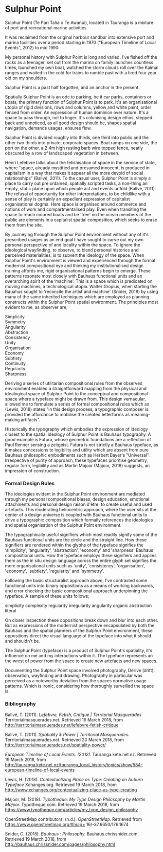 # Sulphur Point

Sulphur Point (Te Pari Taha o Te Awanui), located in Tauranga is a mixture of port and recreational marine activities.

It was reclaimed from the original harbour sandbar into extensive port and marina facilities over a period starting in 1970 ("European Timeline of Local Events", 2012) to mid 1990.

My personal history with Sulphur Point is long and varied. I've fished off the rocks as a teenager, set out from the marina on family launches countless times, launched my own boat, watched the storm clouds roll over the Kaimai ranges and waited in the cold for trains to rumble past with a tired four year old on my shoulders.

Sulphur Point is a past half forgotten, and an anchor in the present.

Spatially Sulphur Point is an ode to parking, be it car parks, containers or boats; the primary function of Sulphur Point is to park. It's an organisational utopia of rigid divisions, rows and columns, yellow and white paint, order fenced from order. An expression of human dominion over nature. It's a space to pass through, not to linger. It's colonising design ethos, stepped back and unnoticed, as all good design should be, shapes spatial navigation, demands usages, ensures flow.

Sulphur Point is divided roughly into thirds, one third into public and the other two thirds into private, corporate spaces. Boat ramps on one side, the port on the other, a 2.4m high rusting barb wire topped fence, neatly obscured by a row of landscaped vegetation in between.

Henri Lefebvre talks about the fetishisation of space in the service of state, where “space, already mystified and presumed innocent, is produced in capitalism in a way that makes it appear all the more devoid of social relationships” (Ballvé, 2011). To the casual user, Sulphur Point is simply a place to carry out pre ordained, spatially scripted tasks, a non-thing an empty, static plane upon which people act and events unfold (Ballvé, 2011). The refusal of opportunity for other interpretations, to be childlike with a sense of play is certainly an expedient expression of capitalist organisational dogma. Here space is organised around commerce and notions of work and compartmentalised play. Even when transiting the space to reach moored boats and be ‘free' on the ocean members of the public are elements in a capitalist spatial composition, which seeks to erase them from the site.

By journeying through the Sulphur Point environment without any of it's prescribed usages as an end goal I have sought to carve out my own personal perspective of and locality within the space. To ignore the ideological wayfinding, to observe, to blend personal histories and perceived materialities, is to subvert the ideology of the space.
When Sulphur Point's environment is viewed and experienced through the formal modernist compositional eye and thinking my institutionalised design training affords me, rigid organisational patterns begin to emerge. These patterns resonate most closely with Bauhaus functional units and an overarching spirit of the ‘machine'. This is a space which is predicated on moving machines, a technological utopia.
Walter Gropius, when starting the Bauahus sought to 'reconcile the artist and machine' (Snider, 2018) by using many of the same inherited techniques which are employed as planning constructs within the Sulphur Point spatial environment. The principles most evident to me, as observer are;

Simplicity  
Symmetry  
Angularity  
Abstraction  
Consistency  
Unity  
Organisation  
Economy  
Subtlety  
Continuity  
Regularity  
Sharpness  

Deriving a series of utilitarian compositional rules from the observed environment enabled a straightforward mapping from the physical and idealogical space of Sulphur Point to the conceptual and compositional space where a typeface might be drawn from. This design vernacular, allowed me to formulate a series of formal compositional rules which as (Lewis, 2018) states "in this design process, a typographic composer is provided the affordance to mobilise the created letterforms as meaning-making artifacts".

Historically the typography which embodies the expression of ideology closest to the spatial ideology of Sulphur Point is Bauhaus typography. A good example is Futura, whose geometric foundations are a reflection of Paul Renner sensing a zeitgeist. Futura is not strictly a Bauhaus typeface, as it makes concessions to legibility and utility which are absent from pure Bauhaus philosophic embodiments such as Herbert Bayer's "Universal". Irrespective of purity of approach, these typefaces prioritise geometry, regular form, legibility and as Martin Majoor (Majoor, 2018) suggests, an impression of construction.

### Formal Design Rules
The ideologies evident in the Sulphur Point environment are mediated through my personal compositional biases, design education, emotional attachments and personal design raison d'être, to create useful and used artefacts. This moderating heliocentric approach, where the user sits at the center of a design universe is coupled with Bauhaus functional units to drive a typographic composition which formally references the ideologies and spatial organisation of the Sulphur Point environment.

The typographically useful signifiers which most readily signify some of the Bauhaus functional units are the circle and the straight line. How these signifiers are rendered within the glyphs of the typeface signifies the ‘simplicity', ‘angularity', 'abstraction', 'economy' and 'sharpness' Bauhaus compositional units. How the typeface employs these signifiers and applies them as the in situ design language across the entire glyph set signifies the more organisational units such as 'unity',  'consistency', 'organisation', 'economy', 'subtlety', 'regularity' and 'symmetry'.

Following the basic structuralist approach above, I've contrasted some functional units into binary oppositions as a means of working backwards, and error checking the basic compositional approach underpinning the typeface. A sample of these units follows;

simplicity	complexity
regularity	irregularity
angularity	organic
abstraction	literal

On closer inspection these oppositions break down and blur into each other. But as expressions of the modernist perspective encapsulated by both the Bauhaus and the spatial planners of the Sulphur Point environment, these oppositions direct the visual language of the typeface into what it should and shouldn't be.

The Sulphur Point (typeface) is a product of Sulphur Point's spatiality, it's influence on me and my interactions within it. The typeface represents an the wrest of power from the space to create new artefacts and new spaces.

Documenting the Sulphur Point space involved photography, Dérive (drift), observation, wayfinding and drawing. Photography in particular was perceived as a noteworthy deviation from the spaces normative usage patterns. Which is ironic, considering how thoroughly surveilled the space is.

### Bibliography
Ballvé, T. (2011). _Lefebvre, Fetish, Critique | Territorial Masquerades._ Territorialmasquerades.net. Retrieved 19 March 2018, from http://territorialmasquerades.net/lefebvre-fetish-critique

Ballvé, T. (2011). _Spatiality & Power | Territorial Masquerades._ Territorialmasquerades.net. Retrieved 20 March 2018, from http://territorialmasquerades.net/spatiality-power/

_European Timeline of Local Events. (2012)._ Tauranga.kete.net.nz. Retrieved 19 March 2018, from http://tauranga.kete.net.nz/tauranga_local_history/topics/show/584-european-timeline-of-local-events

Lewis, H. (2018). _Contextualizing Place as Type: Creating an Auburn Typeface_ Xchanges.org. Retrieved 19 March 2018, from http://www.xchanges.org/contextualizing-place-as-type-creating

Majoor, M. (2018). _Typotheque: My Type Design Philosophy by Martin Majoor._ Typotheque.com. Retrieved 19 March 2018, from https://www.typotheque.com/articles/my_type_design_philosophy

OpenStreetMap contributors. (n.d.). _OpenStreetMap._ Retrieved from https://www.openstreetmap.org/#map= 16/-37.6650/176.1674

Snider, C. (2018). _Bauhaus : Philosophy._ Bauhaus.chrissnider.com. Retrieved 19 March 2018, from http://bauhaus.chrissnider.com/pages/philosophy.html
